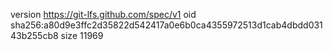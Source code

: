 version https://git-lfs.github.com/spec/v1
oid sha256:a80d9e3ffc2d35822d542417a0e6b0ca4355972513d1cab4dbdd03143b255cb8
size 11969
